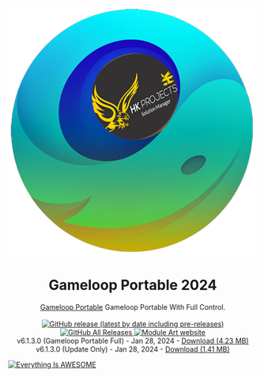 <p align="center">
  <img src="/gameloop_hk4tech.png">
</p>
<h1 align="center">Gameloop Portable 2024</h1>

<p align="center">
  <a href="https://hk4tech.com/home/GameloopPortableUpdater">Gameloop Portable</a> Gameloop Portable With Full Control.
  <br><br>
  <a href="https://github.com/AhmedNasserHK/GameloopPortableUpdater/releases">
    <img alt="GitHub release (latest by date including pre-releases)" src="https://img.shields.io/github/v/release/AhmedNasserHK/GameloopPortableUpdater?include_prereleases">
    <img alt="GitHub All Releases" src="https://img.shields.io/github/downloads/AhmedNasserHK/GameloopPortableUpdater/total">
  </a>
  <a href="https://hk4tech.com">
    <img alt="Module Art website" src="https://img.shields.io/badge/www-HKProjects-%2300BCD4">
  </a>
  <a href="https://hk4tech.com/home/GameloopPortableUpdater">
  </a>
  <br>
  v6.1.3.0 (Gameloop Portable Full) - Jan 28, 2024 - <a href="https://github.com/AhmedNasserHK/GameloopPortableUpdater/releases/download/6.1.3.0/Gameloop.Portable.FULL.v6.1.3.0.7z">Download (4.23 MB)</a>
   <br>
  v6.1.3.0 (Update Only) - Jan 28, 2024 - <a href="https://github.com/AhmedNasserHK/GameloopPortableUpdater/releases/download/6.1.3.0/Gameloop.Portable.Update.Only.v6.1.3.0.7z">Download (1.41 MB)</a>
  <br>

</p>


[![Everything Is AWESOME](https://img.youtube.com/vi/StTqXEQ2l-Y/0.jpg)](https://youtu.be/l7LpX1nnbJQ "Everything Is AWESOME")
